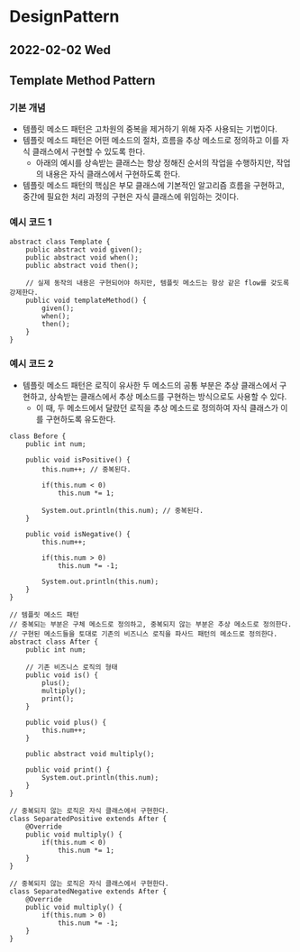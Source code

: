 # DesignPattern
## 2022-02-02 Wed

## Template Method Pattern
### 기본 개념
* 템플릿 메소드 패턴은 고차원의 중복을 제거하기 위해 자주 사용되는 기법이다.
* 템플릿 메소드 패턴은 어떤 메소드의 절차, 흐름을 추상 메소드로 정의하고 이를 자식 클래스에서 구현할 수 있도록 한다.
  * 아래의 예시를 상속받는 클래스는 항상 정해진 순서의 작업을 수행하지만, 작업의 내용은 자식 클래스에서 구현하도록 한다.
* 템플릿 메소드 패턴의 핵심은 부모 클래스에 기본적인 알고리즘 흐름을 구현하고, 중간에 필요한 처리 과정의 구현은 자식 클래스에 위임하는 것이다.

### 예시 코드 1
```
abstract class Template {
    public abstract void given();
    public abstract void when();
    public abstract void then();
    
    // 실제 동작의 내용은 구현되어야 하지만, 템플릿 메소드는 항상 같은 flow를 갖도록 강제한다.
    public void templateMethod() {
        given();
        when();
        then();
    }
}
```

### 예시 코드 2
* 템플릿 메소드 패턴은 로직이 유사한 두 메소드의 공통 부분은 추상 클래스에서 구현하고, 상속받는 클래스에서 추상 메소드를 구현하는 방식으로도 사용할 수 있다.
  * 이 때, 두 메소드에서 달랐던 로직을 추상 메소드로 정의하여 자식 클래스가 이를 구현하도록 유도한다.
```
class Before {
    public int num;

    public void isPositive() {
        this.num++; // 중복된다.

        if(this.num < 0)
            this.num *= 1;

        System.out.println(this.num); // 중복된다.
    }

    public void isNegative() {
        this.num++;

        if(this.num > 0)
            this.num *= -1;

        System.out.println(this.num);
    }
}

// 템플릿 메소드 패턴
// 중복되는 부분은 구체 메소드로 정의하고, 중복되지 않는 부분은 추상 메소드로 정의한다.
// 구현된 메소드들을 토대로 기존의 비즈니스 로직을 파사드 패턴의 메소드로 정의한다.
abstract class After {
    public int num;

    // 기존 비즈니스 로직의 형태
    public void is() {
        plus();
        multiply();
        print();
    }

    public void plus() {
        this.num++;
    }

    public abstract void multiply();

    public void print() {
        System.out.println(this.num);
    }
}

// 중복되지 않는 로직은 자식 클래스에서 구현한다.
class SeparatedPositive extends After {
    @Override
    public void multiply() {
        if(this.num < 0)
            this.num *= 1;
    }
}

// 중복되지 않는 로직은 자식 클래스에서 구현한다.
class SeparatedNegative extends After {
    @Override
    public void multiply() {
        if(this.num > 0)
            this.num *= -1;
    }
}
```